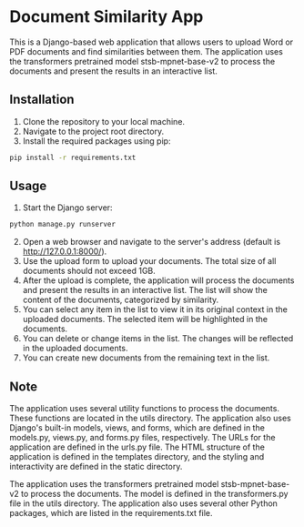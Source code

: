 # Document Similarity App

This is a Django-based web application that allows users to upload Word or PDF documents and find similarities between them. The application uses the transformers pretrained model stsb-mpnet-base-v2 to process the documents and present the results in an interactive list.

## Installation

1. Clone the repository to your local machine.
2. Navigate to the project root directory.
3. Install the required packages using pip:

```bash
pip install -r requirements.txt
```

## Usage

1. Start the Django server:

```bash
python manage.py runserver
```

2. Open a web browser and navigate to the server's address (default is http://127.0.0.1:8000/).
3. Use the upload form to upload your documents. The total size of all documents should not exceed 1GB.
4. After the upload is complete, the application will process the documents and present the results in an interactive list. The list will show the content of the documents, categorized by similarity.
5. You can select any item in the list to view it in its original context in the uploaded documents. The selected item will be highlighted in the documents.
6. You can delete or change items in the list. The changes will be reflected in the uploaded documents.
7. You can create new documents from the remaining text in the list.

## Note

The application uses several utility functions to process the documents. These functions are located in the utils directory. The application also uses Django's built-in models, views, and forms, which are defined in the models.py, views.py, and forms.py files, respectively. The URLs for the application are defined in the urls.py file. The HTML structure of the application is defined in the templates directory, and the styling and interactivity are defined in the static directory.

The application uses the transformers pretrained model stsb-mpnet-base-v2 to process the documents. The model is defined in the transformers.py file in the utils directory. The application also uses several other Python packages, which are listed in the requirements.txt file.